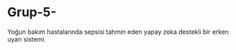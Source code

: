 # Grup-5-
 Yoğun bakım hastalarında sepsisi tahmin eden yapay zeka destekli bir erken uyarı sistemi.
